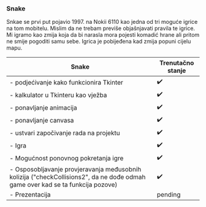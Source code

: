 ### Snake
Snkae se prvi put pojavio 1997. na Nokii 6110 kao jedna od tri moguće igrice na tom mobitelu. Mislim da ne trebam previše objašnjavati pravila te igrice. Mi igramo kao zmija koja da bi narasla mora pojesti komadić hrane ali pritom ne smije pogoditi samu sebe. Igrica je pobijeđena kad zmija popuni cijelu mapu.


| Snake           | Trenutačno stanje |
|----------------|---------------|
| - podjećivanje kako funkcionira Tkinter | :heavy_check_mark: |
| - kalkulator u Tkinteru kao vježba | :heavy_check_mark: |
| - ponavljanje animacija | :heavy_check_mark: |
| - ponavljanje canvasa | :heavy_check_mark: |
| - ustvari započivanje rada na projektu | :heavy_check_mark: |
| - Igra | :heavy_check_mark: |
| - Mogućnost ponovnog pokretanja igre | :heavy_check_mark: |
| - Osposobljavanje provjeravanja međusobnih kolizija ("checkCollisions2", da ne dođe odmah game over kad se ta funkcija pozove)| :heavy_check_mark: |
| - Prezentacija | pending |

